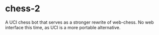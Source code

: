 # chess-2

A UCI chess bot that serves as a stronger rewrite of web-chess. No web interface this time, as UCI is a more portable alternative.